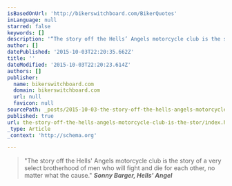 ```yaml
---
isBasedOnUrl: 'http://bikerswitchboard.com/BikerQuotes'
inLanguage: null
starred: false
keywords: []
description: '“The story off the Hells’ Angels motorcycle club is the story of a very select brotherhood of men who will fight and die for each other, no matter what the caus'
author: []
datePublished: '2015-10-03T22:20:35.662Z'
title: ''
dateModified: '2015-10-03T22:20:23.614Z'
authors: []
publisher:
  name: bikerswitchboard.com
  domain: bikerswitchboard.com
  url: null
  favicon: null
sourcePath: _posts/2015-10-03-the-story-off-the-hells-angels-motorcycle-club-is-the-stor.md
published: true
url: the-story-off-the-hells-angels-motorcycle-club-is-the-stor/index.html
_type: Article
_context: 'http://schema.org'

---
```

> "The story off the Hells' Angels motorcycle club is the story of a very select brotherhood of men who will fight and die for each other, no matter what the cause." _**Sonny Barger, Hells' Angel**_
